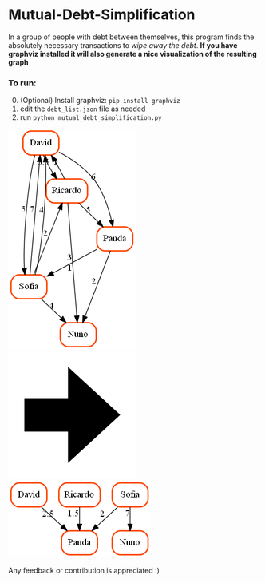 # Mutual-Debt-Simplification
In a group of people with debt between themselves, this program finds the absolutely necessary transactions to _wipe away the debt_.
**If you have graphviz installed it will also generate a nice visualization of the resulting graph**

### To run:
0. (Optional) Install graphviz: `pip install graphviz`
1. edit the `debt_list.json` file as needed
2. run `python mutual_debt_simplification.py`

![Solution example](examples/media/MutualDebt.gv.png) ![Arrow](examples/media/right_arrow.png) ![Solution example](examples/media/SimplifiedMutualDebt.gv.png)

Any feedback or contribution is appreciated :)
